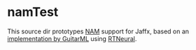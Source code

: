 # namTest

This source dir prototypes [NAM](https://www.neuralampmodeler.com/) support for Jaffx, based on an [implementation by GuitarML](https://github.com/GuitarML/Mercury) using [RTNeural](https://github.com/jatinchowdhury18/RTNeural).